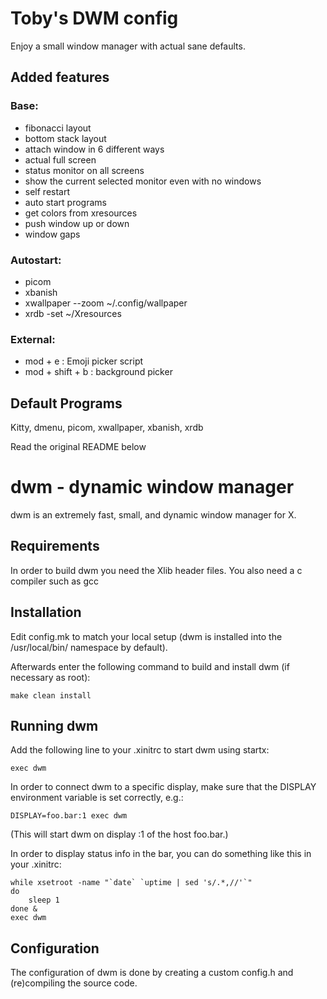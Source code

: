 Toby's DWM config
=================

Enjoy a small window manager with actual sane defaults.

Added features
--------------
### Base:
+ fibonacci layout
+ bottom stack layout
+ attach window in 6 different ways
+ actual full screen
+ status monitor on all screens
+ show the current selected monitor even with no windows
+ self restart
+ auto start programs
+ get colors from xresources
+ push window up or down
+ window gaps
### Autostart:
+ picom
+ xbanish
+ xwallpaper --zoom ~/.config/wallpaper
+ xrdb -set ~/Xresources
### External: 
+ mod + e : Emoji picker script
+ mod + shift + b : background picker
    

Default Programs
------------------

Kitty, dmenu, picom, xwallpaper, xbanish, xrdb 

Read the original README below


dwm - dynamic window manager
============================
dwm is an extremely fast, small, and dynamic window manager for X.


Requirements
------------
In order to build dwm you need the Xlib header files.
You also need a c compiler such as gcc


Installation
------------
Edit config.mk to match your local setup (dwm is installed into
the /usr/local/bin/ namespace by default).

Afterwards enter the following command to build and install dwm (if
necessary as root):

    make clean install


Running dwm
-----------
Add the following line to your .xinitrc to start dwm using startx:

    exec dwm

In order to connect dwm to a specific display, make sure that
the DISPLAY environment variable is set correctly, e.g.:

    DISPLAY=foo.bar:1 exec dwm

(This will start dwm on display :1 of the host foo.bar.)

In order to display status info in the bar, you can do something
like this in your .xinitrc:

    while xsetroot -name "`date` `uptime | sed 's/.*,//'`"
    do
    	sleep 1
    done &
    exec dwm


Configuration
-------------
The configuration of dwm is done by creating a custom config.h
and (re)compiling the source code.
